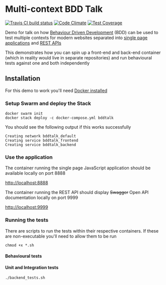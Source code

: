 # Multi-context BDD Talk

[![Travis CI build status](https://www.travis-ci.org/magickatt/MultiContextBDDTalk.svg?branch=master)](https://www.travis-ci.org/magickatt/MultiContextBDDTalk)
[![Code Climate](https://codeclimate.com/github/magickatt/MultiContextBDDTalk/badges/gpa.svg)](https://codeclimate.com/github/magickatt/MultiContextBDDTalk)
[![Test Coverage](https://codeclimate.com/github/magickatt/MultiContextBDDTalk/badges/coverage.svg)](https://codeclimate.com/github/magickatt/MultiContextBDDTalk/coverage)

Demo for talk on how [Behaviour Driven Development](https://en.wikipedia.org/wiki/Behavior-driven_development) (BDD) can be used to test multiple contexts for modern websites separated into [single page applications](https://en.wikipedia.org/wiki/Single-page_application) and [REST APIs](https://en.wikipedia.org/wiki/Application_programming_interface#Web_APIs)

This demonstrates how you can spin up a front-end and back-end container (which in reality would live in separate repositories) and run behavioural tests against one and both independently

## Installation

For this demo to work you'll need [Docker installed](https://docs.docker.com/engine/installation/)

### Setup Swarm and deploy the Stack

    docker swarm init
    docker stack deploy -c docker-compose.yml bddtalk
    
You should see the following output if this works successfully

    Creating network bddtalk_default
    Creating service bddtalk_frontend
    Creating service bddtalk_backend

### Use the application

The container running the single page JavaScript application should be available locally on port 8888

[http://localhost:8888](http://localhost:8888)

The container running the REST API should display ~~Swagger~~ Open API documentation locally on port 9999

[http://localhost:9999](http://localhost:9999)
    
### Running the tests

There are scripts to run the tests within their respective containers. If these are non-executable you'll need to allow them to be run
    
    chmod +x *.sh

#### Behavioural tests

#### Unit and Integration tests

    ./backend_tests.sh


